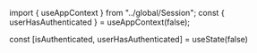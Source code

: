 import { useAppContext } from "../global/Session";
const { userHasAuthenticated } = useAppContext(false);

const [isAuthenticated, userHasAuthenticated] = useState(false)